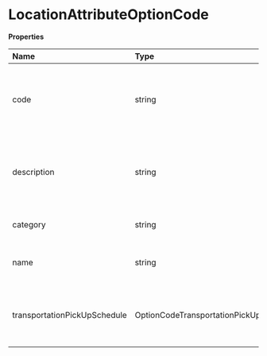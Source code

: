 # LocationAttributeOptionCode

**Properties**

| Name                         | Type                                   | Required | Description                                                                                                                                                                                                                                                                                                |
| :--------------------------- | :------------------------------------- | :------- | :--------------------------------------------------------------------------------------------------------------------------------------------------------------------------------------------------------------------------------------------------------------------------------------------------------- |
| code                         | string                                 | ✅       | These codes vary by country or territory. It is strongly recommended that clients contact UPS to retrieve the primary search indicator and the valid Location Types and Service Level Options for each country. Refer to Location Search Option Codes in the Appendix for additional information.          |
| description                  | string                                 | ✅       | Description is only applicable for Location and Retail Location. The description for Program types and additional service is not provided with Location detail. It is only provided when the request is for 8, 24, 40, 56-All available additional services or 16, 24, 48, 56-all available Program types. |
| category                     | string                                 | ❌       | Only applicabe for OptionType = 03 (Additional Services). Valid values: - 06 - Non transportation - 07 - Transportation                                                                                                                                                                                    |
| name                         | string                                 | ❌       | Name will indicate the name of any Additional Services/ Program Types depending on the option code. Text will be displayed in the locale selected.                                                                                                                                                         |
| transportationPickUpSchedule | OptionCodeTransportationPickUpSchedule | ❌       | TransportationPickUpSchedule container contains details of Latest Drop Off time/Pickup Time for the transportation services (Ground/Air/Standard/Express/International) of the location.                                                                                                                   |

<!-- This file was generated by liblab | https://liblab.com/ -->
